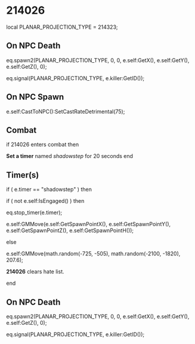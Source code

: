 # 214026


local PLANAR_PROJECTION_TYPE = 214323;



## On NPC Death

eq.spawn2(PLANAR_PROJECTION_TYPE, 0, 0, e.self:GetX(), e.self:GetY(), e.self:GetZ(), 0);

eq.signal(PLANAR_PROJECTION_TYPE, e.killer:GetID()); 


## On NPC Spawn

e.self:CastToNPC():SetCastRateDetrimental(75);



## Combat

if  214026 enters combat  then


**Set a timer** named *shadowstep* for 20 seconds
end



## Timer(s)


if ( e.timer == "shadowstep" ) then




if ( not e.self:IsEngaged() ) then



eq.stop_timer(e.timer);



e.self:GMMove(e.self:GetSpawnPointX(), e.self:GetSpawnPointY(), e.self:GetSpawnPointZ(), e.self:GetSpawnPointH());




else



e.self:GMMove(math.random(-725, -505), math.random(-2100, -1820), 207.6);



**214026** clears hate list.

end



## On NPC Death

eq.spawn2(PLANAR_PROJECTION_TYPE, 0, 0, e.self:GetX(), e.self:GetY(), e.self:GetZ(), 0);

eq.signal(PLANAR_PROJECTION_TYPE, e.killer:GetID()); 